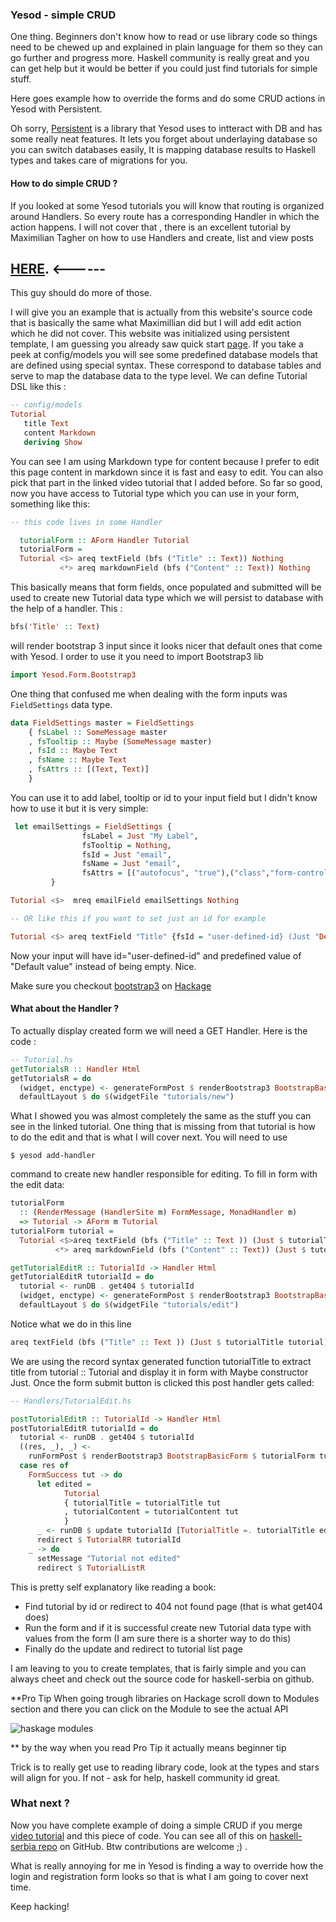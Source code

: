 ### Yesod - simple CRUD

One thing. Beginners don't know how to read or use library code so things need to be chewed up and explained in plain language for them so they can go further and progress more.  Haskell community is really great and you can get help but it would be better if you could just find tutorials for simple stuff.

Here goes example how to override the forms and do some CRUD actions in Yesod with Persistent.

Oh sorry, [Persistent](https://hackage.haskell.org/package/persistent) is a library that Yesod uses to intteract with DB  and has some really neat features. It lets you forget about underlaying database so you can switch databases easily, It is mapping database results to Haskell types and takes care of migrations for you.

#### How to do simple CRUD ?
If you looked at some Yesod tutorials you will know that routing is organized around Handlers. So every route has a corresponding Handler in which the action happens. I will not cover that , there is an excellent tutorial by Maximilian Tagher on how to use Handlers and create, list and view posts

## [HERE](https://www.youtube.com/watch?v=SadfV-qbVg8). <------

 This guy should do more of those.

I will give you an example that is actually from this website's source code that is basically the same what Maximillian did but I will add edit action which he did not cover. This website was initialized using persistent template, I am guessing you already saw quick start [page](https://www.yesodweb.com/page/quickstart). If you take a peek at config/models you will see some predefined database models that are defined using special syntax. These correspond to database tables and serve to map the database data to the type level. We can define  Tutorial DSL like this :

```haskell
-- config/models
Tutorial
   title Text
   content Markdown 
   deriving Show
```
You can see I am using Markdown type for content because I prefer to edit this page content in markdown since it is fast and easy to edit. You can also pick that part in the linked video tutorial that I added before. So far so good, now you have access to Tutorial type which you can use in your form, something like this:

```haskell
-- this code lives in some Handler

  tutorialForm :: AForm Handler Tutorial
  tutorialForm =
  Tutorial <$> areq textField (bfs ("Title" :: Text)) Nothing
           <*> areq markdownField (bfs ("Content" :: Text)) Nothing
```

This basically means that form fields, once populated and submitted will be used to create new Tutorial data type which we will persist to database with the help of a handler. 
This :
```haskell
bfs('Title' :: Text)
```

will render bootstrap 3 input since it looks nicer that default ones that come with Yesod. I order to use it you need to import Bootstrap3 lib
```haskell
import Yesod.Form.Bootstrap3
```
One thing that confused me when dealing with the form inputs was ```FieldSettings```  data type. 

```haskell
data FieldSettings master = FieldSettings
    { fsLabel :: SomeMessage master
    , fsTooltip :: Maybe (SomeMessage master)
    , fsId :: Maybe Text
    , fsName :: Maybe Text
    , fsAttrs :: [(Text, Text)]
    }

```
You can use it to add label, tooltip or id to your input field but I didn't know how to use it but it is very simple:

```haskell
 let emailSettings = FieldSettings {
                fsLabel = Just "My Label",
                fsTooltip = Nothing,
                fsId = Just "email",
                fsName = Just "email",
                fsAttrs = [("autofocus", "true"),("class","form-control")]
         }

Tutorial <$>  mreq emailField emailSettings Nothing

-- OR like this if you want to set just an id for example

Tutorial <$> areq textField "Title" {fsId = "user-defined-id} (Just "Default value")
```
Now your input will have id="user-defined-id" and predefined value of "Default value" instead of being empty. Nice. 

Make sure you checkout [bootstrap3](https://hackage.haskell.org/package/yesod-form-1.4.11/docs/Yesod-Form-Bootstrap3.html) on [Hackage](https://hackage.haskell.org)

#### What about the Handler ?

To actually display created form we will need a GET Handler. Here is the code :

```haskell
-- Tutorial.hs
getTutorialsR :: Handler Html
getTutorialsR = do
  (widget, enctype) <- generateFormPost $ renderBootstrap3 BootstrapBasicForm tutorialForm
  defaultLayout $ do $(widgetFile "tutorials/new")
```

What I showed you was almost completely the same as the stuff you can see in the linked tutorial. One thing that is missing from that tutorial is how to do the edit and that is what I will cover next. 
You will need to use 
```
$ yesod add-handler
```
command to create new handler responsible for editing. To fill in form with the edit data:

```haskell
tutorialForm
  :: (RenderMessage (HandlerSite m) FormMessage, MonadHandler m)
  => Tutorial -> AForm m Tutorial
tutorialForm tutorial =
  Tutorial <$>areq textField (bfs ("Title" :: Text )) (Just $ tutorialTitle tutorial) 
          <*> areq markdownField (bfs ("Content" :: Text)) (Just $ tutorialContent tutorial)

getTutorialEditR :: TutorialId -> Handler Html
getTutorialEditR tutorialId = do
  tutorial <- runDB . get404 $ tutorialId
  (widget, enctype) <- generateFormPost $ renderBootstrap3 BootstrapBasicForm $ tutorialForm tutorial
  defaultLayout $ do $(widgetFile "tutorials/edit")

```
Notice what we do in this line
```haskell
areq textField (bfs ("Title" :: Text )) (Just $ tutorialTitle tutorial)
```
We are using the record syntax generated function tutorialTitle to extract title from tutorial :: Tutorial and display it in form with Maybe constructor Just.
Once the form submit button is clicked this post handler gets called:

```haskell
-- Handlers/TutorialEdit.hs

postTutorialEditR :: TutorialId -> Handler Html
postTutorialEditR tutorialId = do
  tutorial <- runDB . get404 $ tutorialId
  ((res, _), _) <-
    runFormPost $ renderBootstrap3 BootstrapBasicForm $ tutorialForm tutorial
  case res of
    FormSuccess tut -> do
      let edited =
            Tutorial
            { tutorialTitle = tutorialTitle tut
            , tutorialContent = tutorialContent tut
            }
      _ <- runDB $ update tutorialId [TutorialTitle =. tutorialTitle edited, TutorialContent =. tutorialContent edited]
      redirect $ TutorialRR tutorialId
    _ -> do
      setMessage "Tutorial not edited"
      redirect $ TutorialListR

```
This is pretty self explanatory like reading a book: 

*  Find tutorial by id or redirect to 404 not found page (that is what get404 does)
* Run the form and if it is successful create new Tutorial data type with values from the form (I am sure there is a shorter way to do this)
* Finally do the update and redirect to tutorial list page

I am leaving to you to create templates, that is fairly simple and you can always cheet and check out the source code for haskell-serbia on github.

**Pro Tip
When going trough libraries on Hackage scroll down to Modules section and there you can click on the Module to see the actual API 

![haskage modules](/static/img/hackage-modules.png "Hackage modules")

** by the way when you read Pro Tip it actually means beginner tip

Trick is to really get use to reading library code, look at the types and stars will align for you. If not - ask for help, haskell community id great.

### What next ?
Now you have complete example of doing a simple CRUD if you merge [video tutorial](https://www.youtube.com/watch?v=SadfV-qbVg8) and this piece of code. 
You can see all of this on [haskell-serbia repo](https://github.com/v0d1ch/haskell-serbia) on GitHub. Btw contributions are welcome ;) .

What is really annoying for me in Yesod is finding a way to override how the login and registration form looks so that is what I am going to cover next time.

Keep hacking!
